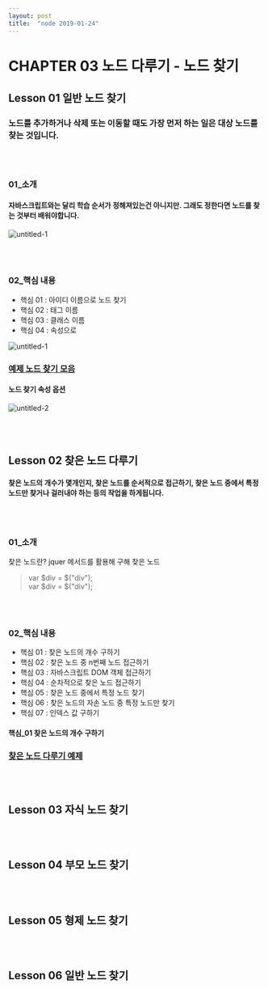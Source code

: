 ```yaml
---
layout: post
title:  "node 2019-01-24"
---
```


CHAPTER 03  노드 다루기 - 노드 찾기
=============

Lesson 01  일반 노드 찾기
-------------

### 노드를 추가하거나 삭제 또는 이동할 때도 가장 먼저 하는 일은 대상 노드를 찾는 것입니다.

<br><br>
### 01_소개

#### 자바스크립트와는 달리 학습 순서가 정해져있는건 아니지만. 그래도 정한다면 노드를 찾는 것부터 배워야합니다.

![untitled-1](https://user-images.githubusercontent.com/42795906/51660061-da340d80-1fef-11e9-881b-3f6a512cfdf8.jpg)

<br><br>
### 02_핵심 내용

- 핵심 01 : 아이디 이름으로 노드 찾기
- 핵심 02 : 태그 이름
- 핵심 03 : 클래스 이름
- 핵심 04 : 속성으로

![untitled-1](https://user-images.githubusercontent.com/42795906/51660173-3dbe3b00-1ff0-11e9-9197-8e8ad834c47e.jpg)


### [예제 노드 찾기 모음](https://jsfiddle.net/qk4rodgc/3/)

#### 노드 찾기 속성 옵션

![untitled-2](https://user-images.githubusercontent.com/42795906/51661738-128a1a80-1ff5-11e9-9790-d284439f7778.jpg)


<br><br>
Lesson 02  찾은 노드 다루기
-------------

#### 찾은 노드의 개수가 몇개인지, 찾은 노드를 순서적으로 접근하기, 찾은 노드 중에서 특정 노드만 찾거나 걸러내야 하는 등의 작업을 하게됩니다.

<br><br>
### 01_소개

찾은 노드란? jquer 메서드를 활용해 구해 찾은 노드

> var $div = $("div"); <br>
> var $div = $("div");

<br><br>
### 02_핵심 내용

- 핵심 01 : 찾은 노드의 개수 구하기
- 핵심 02 : 찾은 노드 중 n번째 노드 접근하기
- 핵심 03 : 자바스크립트 DOM 객체 접근하기
- 핵심 04 : 순차적으로 찾은 노드 접근하기
- 핵심 05 : 찾은 노드 중에서 특정 노드 찾기
- 핵심 06 : 찾은 노드의 자손 노드 중 특정 노드만 찾기
- 핵심 07 : 인덱스 값 구하기

#### 핵심_01 찾은 노드의 개수 구하기

### [찾은 노드 다루기 예제](https://jsfiddle.net/vge1u52m/4/)


<br><br>
Lesson 03  자식 노드 찾기
-------------


<br><br>
Lesson 04  부모 노드 찾기
-------------


<br><br>
Lesson 05  형제 노드 찾기
-------------


<br><br>
Lesson 06  일반 노드 찾기
-------------

